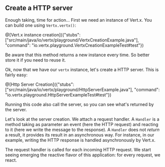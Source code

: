 ## Create a HTTP server

Enough taking, time for action... First we need an instance of Vert.x. You can build one using `Vertx.vertx()`:

@[Vert.x instance creation]({"stubs": ["src/main/java/io/vertx/playground/VertxCreationExample.java"], "command": "io.vertx.playground.VertxCreationExampleTest#test"})

Be aware that this method returns a new instance every time. So better store it if you need to reuse it. 

Ok, now that we have our `vertx` instance, let's create a HTTP server. This is fairly easy:

@[Http Server Creation]({"stubs": ["src/main/java/io/vertx/playground/HttpServerExample.java"], "command": "io.vertx.playground.HttpServerExampleTest#test"})

Running this code also call the server, so you can see what's returned by the server.

Let's look at the server creation. We attach a request handler. A `Handler` is a method taking as parameter an event (here the HTTP request) and reacting to it (here we write the message to the response). A `Handler` does not _return_ a result, it provides its result in an asynchronous way. For instance, in our example, writing the HTTP response is handled asynchronously by Vert.x. 

The request handler is called for each incoming HTTP request. We start seeing emerging the reactive flavor of this application: for every request, we react. 


